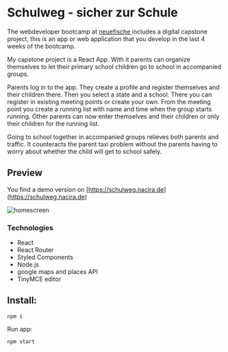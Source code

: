 # Schulweg - sicher zur Schule

The webdeveloper bootcamp at [neuefische ](https://www.neuefische.de/) includes a digital capstone project, this is an app or web application that you develop in the last 4 weeks of the bootcamp.

My capstone project is a React App. With it parents can organize themselves to let their primary school children go to school in accompanied groups.

Parents log in to the app. They create a profile and register themselves and their children there. Then you select a state and a school. There you can register in existing meeting points or create your own. From the meeting point you create a running list with name and time when the group starts running. Other parents can now enter themselves and their children or only their children for the running list.

Going to school together in accompanied groups relieves both parents and traffic. It counteracts the parent taxi problem without the parents having to worry about whether the child will get to school safely.

## Preview

You find a demo version on [https://schulweg.nacira.de](https://schulweg.nacira.de)

![homescreen](https://nacirabogenschneider.github.io/personal-website/schulweg-home.ddd81e2c.png)

### Technologies

- React
- React Router
- Styled Components
- Node.js
- google maps and places API
- TinyMCE editor

## Install:

`npm i`

Run app:

`npm start`
